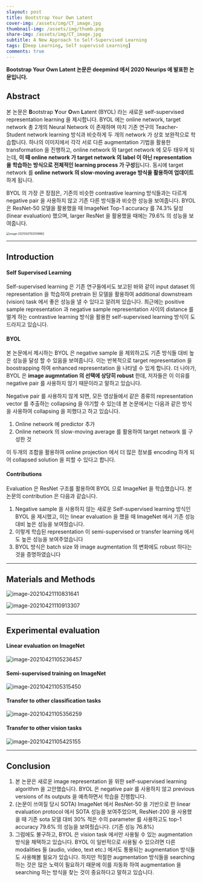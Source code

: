 ```yaml
---
slayout: post
title: Bootstrap Your Own Latent
cover-img: /assets/img/CT_image.jpg
thumbnail-img: /assets/img/thumb.png
share-img: /assets/img/CT_image.jpg
subtitle: A New Approach to Self-Supervised Learning
tags: [Deep Learning, Self supervisd Learning]
comments: true
---
```


**Bootstrap Your Own Latent 논문은 deepmind 에서 2020 Neurips 에 발표한 논문입니다.**

## Abstract

본 논문은 **B**ootstrap **Y**our **O**wn **L**atent (BYOL) 라는 새로운 self-supervised representation learning 을 제시합니다. BYOL 에는 online network, target network 총 2개의 Neural Network 이 존재하며 마치 기존 연구의 Teacher-Student network learning 방식과 비슷하게 두 개의 network 가 상호 보완적으로 학습합니다. 하나의 이미지에서 각각 서로 다른 augmentation 기법을 활용한 transformation 을 진행하고, online network 와 target network 에 모두 태우게 되는데, **이 때 online network 가 target network 의 label 이 아닌 representation 을 학습하는 방식으로 전체적인 learning process 가 구성**됩니다. 동시에 target network 를 **online network 의 slow-moving average 방식을 활용하여 업데이트** 하게 됩니다.

BYOL 의 가장 큰 장점은, 기존의 비슷한 contrastive learning 방식들과는 다르게 negative pair 을 사용하지 않고 기존 다른 방식들과 비슷한 성능을 보여줍니다. BYOL 은 ResNet-50 모델을 활용했을 때 ImageNet Top-1 accuracy 를 74.3% 달성 (linear evaluation) 했으며, larger ResNet 을 활용했을 때에는 79.6% 의 성능을 보여줍니다.

<img src="../assets/post_img/image-20210421102509662.png" alt="image-20210421102509662" style="zoom:50%;" />

---



## Introduction

#### Self Supervised Learning

Self-supervised learning 은 기존 연구들에서도 보고된 바와 같이 input dataset 의 representation 을 학습하여 pretrain 된 모델을 활용하여 additional downstream (vision) task 에서 좋은 성능을 낼 수 있다고 알려져 있습니다. 최근에는 positive sample representation 과 negative sample representation 사이의 distance 를 멀게 하는 contrastive learning 방식을 활용한 self-supervised learning 방식이 도드라지고 있습니다. 


#### BYOL

본 논문에서 제시하는 BYOL 은 negative sample 을 제외하고도 기존 방식들 대비 높은 성능을 달성 할 수 있음을 보여줍니다. 이는 반복적으로 target representation 을 boostrapping 하여 enhanced representation 을 나타낼 수 있게 합니다. 더 나아가, BYOL 은 **image augmntation 의 선택에 상당히 robust** 한데, 저자들은 이 이유를 negative pair 를 사용하지 않기 때문이라고 말하고 있습니다. 

Negative pair 를 사용하지 않게 되면, 모든 영상들에서 같은 종류의 representation vector 를 추출하는 collapsing 을 야기할 수 있는데 본 논문에서는 다음과 같은 방식을 사용하여 collapsing 을 피했다고 하고 있습니다.

1. Online network 에 predictor 추가
2. Online network 의 slow-moving average 를 활용하여 target network 를 구성한 것

이 두개의 조합을 활용하여 online projection 에서 더 많은 정보를 encoding 하게 되어 collapsed solution 을 피할 수 있다고 합니다.



#### Contributions

Evaluation 은 ResNet 구조를 활용하여 BYOL 으로 ImageNet 을 학습했습니다. 본 논문의 contribution 은 다음과 같습니다.

1. Negative sample 을 사용하지 않는 새로운 Self-supervised learning 방식인 BYOL 을 제시했고, 이는 linear evaluation 을 했을 때 ImageNet 에서 기존 성능 대비 높은 성능을 보여줬습니다. 
2. 이렇게 학습된 representation 이 semi-supervised or transfer learning 에서도 높은 성능을 보여주었습니다
3. BYOL 방식은 batch size 와 image augmentation 의 변화에도 robust 하다는 것을 증명하였습니다
   

---



## Materials and Methods

![image-20210421110831641](../assets/post_img/image-20210421110831641.png)

![image-20210421110913307](../assets/post_img/image-20210421110913307.png)

---



## Experimental evaluation

#### Linear evaluation on ImageNet

![image-20210421105236457](../assets/post_img/image-20210421105236457.png)

#### Semi-supervised training on ImageNet

![image-20210421105315450](../assets/post_img/image-20210421105315450.png)

#### Transfer to other classification tasks

![image-20210421105356259](../assets/post_img/image-20210421105356259.png)

#### Transfer to other vision tasks

![image-20210421105425155](../assets/post_img/image-20210421105425155.png)

---



## Conclusion

1. 본 논문은 새로운 image representation 을 위한 self-supervised learning algorithm 을 고안했습니다. BYOL 은 negative pair 를 사용하지 않고 previous versions of its outputs 을 예측하면서 학습을 진행합니다. 
2. (논문이 쓰여질 당시 SOTA) ImageNet 에서 ResNet-50 을 기반으로 한 linear evaluation protocol 에서 SOTA 성능을 보여주었으며, ResNet-200 을 사용했을 때 기존 sota 모델 대비 30% 적은 수의 parameter 를 사용하고도 top-1 accuracy 79.6% 의 성능을 보여줬습니다. (기존 성능 76.8%)
3. 그럼에도 불구하고, BYOL 은 vision task 에서만 사용될 수 있는 augmentation 방식을 채택하고 있습니다. BYOL 이 일반적으로 사용될 수 있으려면 다른 modalities 들 (audio, video, text etc.) 에서도 통용되는 augmentation 방식들도 사용해볼 필요가 있습니다. 하지만 적절한 augmentation 방식들을 searching 하는 것은 많은 노력이 필요하기 때문에 이를 자동화 하여 augmentation 을 searching 하는 방식을 찾는 것이 중요하다고 말하고 있습니다.


